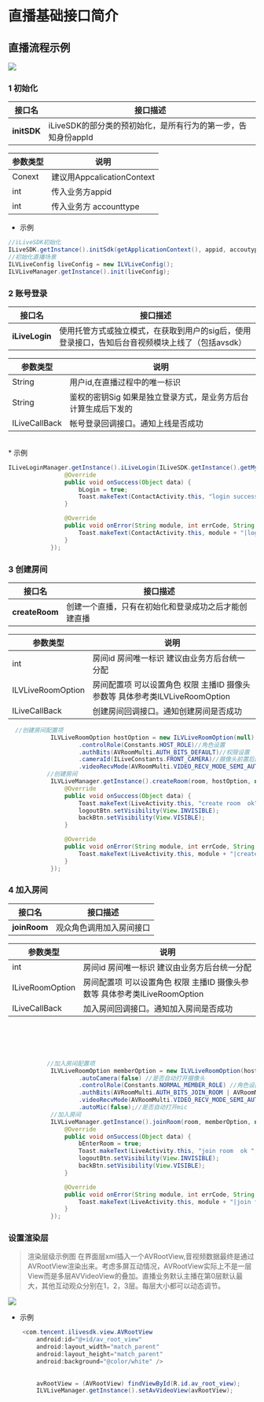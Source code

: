 # 直播基础接口简介

## 直播流程示例

![](http://mc.qcloudimg.com/static/img/e6632b362fbc90745505823b1dc295bd/image.png)

### 1 初始化 
| 接口名|  接口描述  |
|---------|---------|
| **initSDK** | iLiveSDK的部分类的预初始化，是所有行为的第一步，告知身份appId|


| 参数类型| 说明 |
|---------|---------|
| Conext | 建议用AppcalicationContext |
| int | 传入业务方appid |
| int | 传入业务方 accounttype |

* 示例
  
```java 
//iLiveSDK初始化
ILiveSDK.getInstance().initSdk(getApplicationContext(), appid, accoutype);
//初始化直播场景
ILVLiveConfig liveConfig = new ILVLiveConfig();
ILVLiveManager.getInstance().init(liveConfig);
```  


### 2 账号登录
| 接口名|  接口描述  |
|---------|---------|
| **iLiveLogin** | 使用托管方式或独立模式，在获取到用户的sig后，使用登录接口，告知后台音视频模块上线了（包括avsdk）|

| 参数类型| 说明 |
|---------|---------|
| String | 用户id,在直播过程中的唯一标识  |
| String | 鉴权的密钥Sig 如果是独立登录方式，是业务方后台计算生成后下发的|
| ILiveCallBack | 帐号登录回调接口。通知上线是否成功 |
<br/>
* 示例
    
```java     
ILiveLoginManager.getInstance().iLiveLogin(ILiveSDK.getInstance().getMyUserId(), "123456", new ILiveCallBack() {
                @Override
                public void onSuccess(Object data) {
                    bLogin = true;
                    Toast.makeText(ContactActivity.this, "login success !", Toast.LENGTH_SHORT).show();
                }

                @Override
                public void onError(String module, int errCode, String errMsg) {
                    Toast.makeText(ContactActivity.this, module + "|login fail " + errCode + " " + errMsg, Toast.LENGTH_SHORT).show();
                }
            });
```      
### 3 创建房间

| 接口名| 接口描述 |
|---------|---------|
| **createRoom** | 创建一个直播，只有在初始化和登录成功之后才能创建直播|

| 参数类型| 说明 |
|---------|---------|
| int | 房间id 房间唯一标识 建议由业务方后台统一分配  |
| ILVLiveRoomOption | 房间配置项 可以设置角色 权限 主播ID 摄像头参数等 具体参考类ILVLiveRoomOption |
| ILiveCallBack | 创建房间回调接口。通知创建房间是否成功 |

```java            
  //创建房间配置项
            ILVLiveRoomOption hostOption = new ILVLiveRoomOption(null)
                    .controlRole(Constants.HOST_ROLE)//角色设置
                    .authBits(AVRoomMulti.AUTH_BITS_DEFAULT)//权限设置
                    .cameraId(ILiveConstants.FRONT_CAMERA)//摄像头前置后置
                    .videoRecvMode(AVRoomMulti.VIDEO_RECV_MODE_SEMI_AUTO_RECV_CAMERA_VIDEO);//是否开始半自动接收
           //创建房间
            ILVLiveManager.getInstance().createRoom(room, hostOption, new ILiveCallBack() {
                @Override
                public void onSuccess(Object data) {
                    Toast.makeText(LiveActivity.this, "create room  ok", Toast.LENGTH_SHORT).show();
                    logoutBtn.setVisibility(View.INVISIBLE);
                    backBtn.setVisibility(View.VISIBLE);
                }

                @Override
                public void onError(String module, int errCode, String errMsg) {
                    Toast.makeText(LiveActivity.this, module + "|create fail " + errMsg + " " + errMsg,   Toast.LENGTH_SHORT).show();
                }
            });
```
### 4 加入房间
| 接口名|  接口描述  |
|---------|---------|
| **joinRoom** | 观众角色调用加入房间接口|


| 参数类型| 说明 |
|---------|---------|
| int | 房间id 房间唯一标识 建议由业务方后台统一分配  |
| ILiveRoomOption | 房间配置项 可以设置角色 权限 主播ID 摄像头参数等 具体参考类ILiveRoomOption |
| ILiveCallBack | 加入房间回调接口。通知加入房间是否成功 |
<br/>

```java  



           //加入房间配置项
            ILVLiveRoomOption memberOption = new ILVLiveRoomOption(hostId)
                    .autoCamera(false) //是否自动打开摄像头
                    .controlRole(Constants.NORMAL_MEMBER_ROLE) //角色设置
                    .authBits(AVRoomMulti.AUTH_BITS_JOIN_ROOM | AVRoomMulti.AUTH_BITS_RECV_AUDIO |              AVRoomMulti.AUTH_BITS_RECV_CAMERA_VIDEO | AVRoomMulti.AUTH_BITS_RECV_SCREEN_VIDEO) //权限设置
                    .videoRecvMode(AVRoomMulti.VIDEO_RECV_MODE_SEMI_AUTO_RECV_CAMERA_VIDEO) //是否开始半自动接收
                    .autoMic(false);//是否自动打开mic
            //加入房间
            ILVLiveManager.getInstance().joinRoom(room, memberOption, new ILiveCallBack() {
                @Override
                public void onSuccess(Object data) {
                    bEnterRoom = true;
                    Toast.makeText(LiveActivity.this, "join room  ok ", Toast.LENGTH_SHORT).show();
                    logoutBtn.setVisibility(View.INVISIBLE);
                    backBtn.setVisibility(View.VISIBLE);
                }

                @Override
                public void onError(String module, int errCode, String errMsg) {
                    Toast.makeText(LiveActivity.this, module + "|join fail " + errMsg + " " + errMsg, Toast.LENGTH_SHORT).show();
                }
            });
```            
            
            
### 设置渲染层
> 渲染层级示例图 在界面层xml插入一个AVRootView,音视频数据最终是通过AVRootView渲染出来。考虑多屏互动情况，AVRootView实际上不是一层View而是多层AVVideoView的叠加。直播业务默认主播在第0层默认最大，其他互动观众分别在1，2，3层。每层大小都可以动态调节。
> 
![](http://mc.qcloudimg.com/static/img/d063a1980cc046cafa0444df0b609d02/image.png)

* 示例

```java
    <com.tencent.ilivesdk.view.AVRootView
        android:id="@+id/av_root_view"
        android:layout_width="match_parent"
        android:layout_height="match_parent"
        android:background="@color/white" />
        
        
        avRootView = (AVRootView) findViewById(R.id.av_root_view);
        ILVLiveManager.getInstance().setAvVideoView(avRootView);
```  
